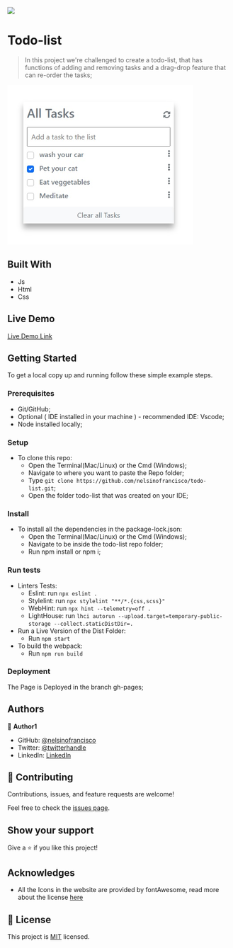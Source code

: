 ![](https://img.shields.io/badge/Microverse-blueviolet)

# Todo-list

> In this project we're challenged to create a todo-list, that has functions of adding and removing tasks and a drag-drop feature that can re-order the tasks;

![screenshot](./screenshot1.jpg)

## Built With

- Js
- Html
- Css

## Live Demo

[Live Demo Link](https://nelsinofrancisco.github.io/todo-list/)

## Getting Started

To get a local copy up and running follow these simple example steps.

### Prerequisites

- Git/GitHub;
- Optional ( IDE installed in your machine ) - recommended IDE: Vscode;
- Node installed locally;

### Setup

- To clone this repo:
  - Open the Terminal(Mac/Linux) or the Cmd (Windows);
  - Navigate to where you want to paste the Repo folder;
  - Type `git clone https://github.com/nelsinofrancisco/todo-list.git`;
  - Open the folder todo-list that was created on your IDE;

### Install

- To install all the dependencies in the package-lock.json:
  - Open the Terminal(Mac/Linux) or the Cmd (Windows);
  - Navigate to be inside the todo-list repo folder;
  - Run npm install or npm i;
  
### Run tests

- Linters Tests:
  - Eslint: run `npx eslint .`
  - Stylelint: run `npx stylelint "**/*.{css,scss}"`
  - WebHint: run `npx hint --telemetry=off .`
  - LightHouse: run `lhci autorun --upload.target=temporary-public-storage --collect.staticDistDir=.`
- Run a Live Version of the Dist Folder:
  - Run `npm start`
- To build the webpack:
  - Run `npm run build`

### Deployment

The Page is Deployed in the branch gh-pages;
## Authors

👤 **Author1**

- GitHub: [@nelsinofrancisco](https://github.com/nelsinofrancisco)
- Twitter: [@twitterhandle](https://twitter.com/twitterhandle)
- LinkedIn: [LinkedIn](https://linkedin.com/in/linkedinhandle)

## 🤝 Contributing

Contributions, issues, and feature requests are welcome!

Feel free to check the [issues page](../../issues/).

## Show your support

Give a ⭐️ if you like this project!

## Acknowledges

- All the Icons in the website are provided by fontAwesome, read more about the license [here](https://fontawesome.com/license)

## 📝 License

This project is [MIT](./MIT.md) licensed.
